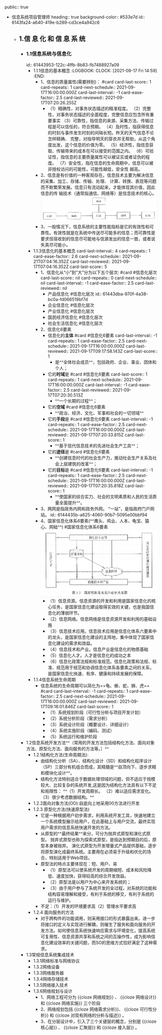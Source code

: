 public:: true

- 信息系统项目管理师
  heading:: true
  background-color:: #533e7d
  id:: 6143fa24-a640-419e-b289-cd3ce4a942c6
	- ## 1.信 息 化 和 信 息 系 统
		- ### 1.1信息系统与信息化
		  id:: 61443953-122c-4ffb-8b83-fb7488927a09
			- 1.1.1信息的基本概念
			  :LOGBOOK:
			  CLOCK: [2021-09-17 Fri 14:59]
			  :END:
				- 1、信息的质量属性(需要辨别)： #card
				  card-last-score:: 1
				  card-repeats:: 1
				  card-next-schedule:: 2021-09-17T16:00:00.000Z
				  card-last-interval:: -1
				  card-ease-factor:: 2.5
				  card-last-reviewed:: 2021-09-17T07:20:26.255Z
					- （1）精确性，对事务状态描述的精准程度。
					  （2）完整性，对事务状态描述的全面程度，完整信息应包含所有重要事实
					  （3）可靠性，指信息的来源、采集方法、传输过程是可以信任的，符合预期。
					  （4）及时性，指获得信息的时刻与事件发生时刻的间隔长短。昨天的天气信息不论怎样精确、
					  完整，对指导明天的穿衣并无帮助，从这个角度出发，这个信息的价值为零。
					  （5）经济性，指信息获取、传输带来的成本在可以接受的范围之内。
					  （6）可验证性，指信息的主要质量属性可以被证实或者证伪的程度。
					  （7）安全性，指在信息的生命周期中，信息可以被非授权访问的可能性，可能性越低，安全性
					  越高。
				- 2、信息是有价值的一种客观存在。信息技术主要为解决信息的采集、加工、存储、传输、处理、
				  计算、转换、表现等问题而不断繁荣发展。信息只有流动起来，才能体现其价值，因此信息的传
				  输技术（通常指通信、网络等）是信息技术的核心。 ![image.png](../assets/image_1631861652814_0.png)
				- 3、一般情况下，信息系统的主要性能指标是它的有效性和可靠性。有效性就是在系统中传送尽可能多的信息；而可靠性是要求信宿收到的信息尽可能地与信源发出的信息一致，或者说失真尽可能小。
			- 1.1.3信息化的基本概念
			  card-last-interval:: 4
			  card-repeats:: 1
			  card-ease-factor:: 2.6
			  card-next-schedule:: 2021-09-21T07:04:16.352Z
			  card-last-reviewed:: 2021-09-17T07:04:16.352Z
			  card-last-score:: 5
				- 1、信息化从“小”到“大”分为以下五个层次: #card #信息化层次
				  card-last-score:: nil
				  card-repeats:: 0
				  card-next-schedule:: nil
				  card-last-interval:: -1
				  card-ease-factor:: 2.5
				  card-last-reviewed:: nil
					- 产品信息化 #信息化层次
					  id:: 61443dba-970f-4a38-bc0a-fd066519bf7d
					- 企业信息化 #信息化层次
					- 产业信息化 #信息化层次
					- 国民经济信息化 #信息化层次
					- 社会生活信息化 #信息化层次
				- 2、信息化6要素
					- 信息化的**主体** #card #信息化6要素
					  card-last-interval:: -1
					  card-repeats:: 1
					  card-ease-factor:: 2.5
					  card-next-schedule:: 2021-09-17T16:00:00.000Z
					  card-last-reviewed:: 2021-09-17T09:17:58.143Z
					  card-last-score:: 1
						- 是^^全体社会成员^^，包括政府、企业、事业、团体和个人；
					- 它的**时域**是 #card  #信息化6要素
					  card-last-score:: 1
					  card-repeats:: 1
					  card-next-schedule:: 2021-09-17T16:00:00.000Z
					  card-last-interval:: -1
					  card-ease-factor:: 2.5
					  card-last-reviewed:: 2021-09-17T07:20:30.513Z
						- ^^一个长期的过程^^；
					- 它的**空域** #card  #信息化6要素
						- ^^政治、经济、文化、军事和社会的一切领域^^
					- 它的**手段**是 #card #信息化6要素
					  card-last-interval:: -1
					  card-repeats:: 1
					  card-ease-factor:: 2.5
					  card-next-schedule:: 2021-09-17T16:00:00.000Z
					  card-last-reviewed:: 2021-09-17T07:20:33.815Z
					  card-last-score:: 1
						- ^^基于现代信息技术的先进社会生产工具^^；
					- 它的**途径**是 #card #信息化6要素
						- ^^创建信息时代的社会生产力，推动社会生产关系及社会上层建筑的改革^^；
					- 它的**目标**是 #card #信息化6要素
					  card-last-interval:: -1
					  card-repeats:: 1
					  card-ease-factor:: 2.5
					  card-next-schedule:: 2021-09-17T16:00:00.000Z
					  card-last-reviewed:: 2021-09-17T07:20:35.818Z
					  card-last-score:: 1
						- ^^使国家的综合实力、社会的文明素质和人民的生活质量全面提升^^。
				- 3、两网是指政务内网和政务外网。 “一站”，是指政府门户网站。
				  id:: 6144435b-a625-4060-90b7-5095e00bbf94
				- 4、国家信息化体系6要素(^^鹰头、鸡业、人本、龟宝、猿心、网础^^)  #国家信息化体系6要素 ![image.png](../assets/image_1631863698872_0.png)
					- （1）信息资源。信息资源的开发和利用是国家信息化的核心任务，是国家信息化建设取得实效的关键，也是我国信息化的薄弱环节。
					- （2）信息网络。信息网络是信息资源开发和利用的基础设施
					- （3）信息技术应用。信息技术应用是信息化体系六要素中的龙头，是国家信息化建设的主阵地，集中体现了国家信息化建设的需求和效益。
					- （4）信息技术和产业。信息产业是信息化的物质基础
					- （5）信息化人才。人才是信息化的成功之本
					- （6）信息化政策法规和标准规范。信息化政策和法规、标准、规范用于规范和协调信息化体系各要素之间的关系，是国家信息化快速、有序、健康和持续发展的保障。
			- 1.1.4信息系统生命周期
				- 信息系统的生命周期可以简化为==龟、蜥、蛇、狮、虎== #card
				  card-last-interval:: -1
				  card-repeats:: 1
				  card-ease-factor:: 2.5
				  card-next-schedule:: 2021-09-17T16:00:00.000Z
				  card-last-reviewed:: 2021-09-17T09:18:01.846Z
				  card-last-score:: 1
					- （1）系统规划阶段（可行性分析与项目开发计划）
					- （2）系统分析阶段（需求分析）
					- （3）系统设计阶段（概要设计、详细设计）
					- （4）系统实施阶段（编码、测试）
					- （5）系统运行和维护阶段
		- 1.2信息系统开发方法^^（常用的开发方法包括结构化方法、面向对象方法、原型化方法、面向服务的方法等。）^^
			- 1.2.1结构化方法(生命周期法):
				- 由结构化分析（SA）、结构化设计（SD）和结构化程序设计（SP）三部分有机组合而成，其精髓是^^自顶向下、逐步求精和模块化设计^^。
				- 结构化方法特别适合于数据处理领域的问题，但不适应于规模较大、比较复杂的系统开发,这是因为结构化方法具有以下不足和局限性：
				  ^^（1）开发周期长。
				  （2）难以适应需求变化。
				  （3）很少考虑数据结构。^^
			- 1.2.2面向对象方法(OO):自底向上地采用00方法进行开发
			- 1.2.3 原型化方法(快速原型法)
				- 它是一种根据用户初步需求，利用系统开发工具，快速地建立一个系统模型展示给用户，在此基础上与用户交流，最终实现用户需求的信息系统快速开发的方法。
				- 从原型的^^最终结果^^来分，可分为抛弃式原型和演化式原型。 
				  抛弃式原型也称为探索式原型，是指达到预期目的后，原型本身被抛弃。 
				  演化式原型为开发增量式产品提供基础，逐步将原型演化成最终系统。主要用在必须易于升级和优化的场合，特别适用于Web项目。
				- 原型法的特点主要体现在：短、用户、易
					- （1）原型法可以使系统开发的周期缩短、成本和风险降低、速度加快，获得较高的综合开发效益。
					- （2）原型法是以用户为中心来开发系统的；
					- （3）由于用户参与了系统开发的全过程，对系统的功能和结构容易理解和接受，有利于系统的移交，有利于系统的运行与维护。
				- 不足：（1）开发的环境要求高（2）管理水平要求高
			- 1.2.4 面向服务的方法
				- 对于跨构件的功能调用，则采用接口的形式暴露出来。进一步将接口的定义与实现进行解耦，则催生了服务和面向服务的开发方法。如何使信息系统快速响应需求与环境变化，提高系统可复用性、信息资源共享和系统之间的互操作性，成为影响信息化建设效率的关键问题，而SO的思维方式恰好满足了这种需求。
		- 1.3常规信息系统集成技术
			- 1.3.1网络标准与网络协议
			- 1.3.2网络设备
			- 1.3.3网络服务器
			- 1.3.4网络存储技术
			- 1.3.5网络接入技术
			- 1.3.6网络规划与设计
				- 1、网络工程可分为 {{cloze 网络规划}} 、 {{cloze 网络设计}} 和 {{cloze 网络实施}} 三个阶段
				- 2、网络规划包括 {{cloze 网络需求分析}}、 {{cloze 可行性分析}} 和 {{cloze 对现有网络的分析与描述}} 。
				- 3、在分层设计中，引入了三个关键层的概念，分别是 {{cloze 核心层}} 、 {{cloze 汇聚层}} 和 {{cloze 接入层}} 。
